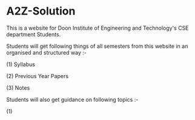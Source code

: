 # A2Z-Solution

This is a website for Doon Institute of Engineering and Technology's CSE department Students.

Students will get following things of all semesters from this website in an organised and structured way :-

(1) Syllabus

(2) Previous Year Papers

(3) Notes

Students will also get guidance on following topics :-

(1) 